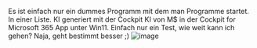 Es ist einfach nur ein dummes Programm mit dem man Programme startet. In einer Liste. KI generiert mit der Cockpit KI von M$ in der Cockpit for Microsoft 365 App unter Win11. Einfach nur ein Test, wie weit kann ich gehen? Naja, geht bestimmt besser ;)
![image](https://github.com/user-attachments/assets/c8dce951-23af-4bb2-ab4e-2de08155f590)
